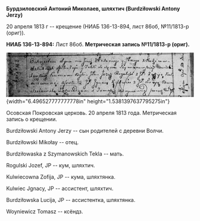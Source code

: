 **Бурдзиловский Антоний Миколаев, шляхтич (Burdziłowski Antony Jerzy)**

20 апреля 1813 г -- крещение (НИАБ 136-13-894, лист 86об, №11/1813-р
(ориг)).

**НИАБ 136-13-894:** Лист 86об. **Метрическая запись №11/1813-р
(ориг).**

![](./media/9d4102dbff9b622c01f92baab1b613938050bd88.png){width="6.496527777777778in"
height="1.5381397637795275in"}

Осовская Покровская церковь. 20 апреля 1813 года. Метрическая запись о
крещении.

Burdziłowski Antony Jerzy -- сын родителей с деревни Волчи.

Burdziłowski Mikołay -- отец.

Burdziłowaska z Szymanowskich Tekla -- мать.

Rogulski Jozef, JP -- кум, шляхтич.

Kulwiecowna Zofija, JP -- кума, шляхтянка.

Kulwiec Jgnacy, JP -- ассистент, шляхтич.

Burdziłowska Lucija, JP -- ассистентка, шляхтянка.

Woyniewicz Tomasz -- ксёндз.
